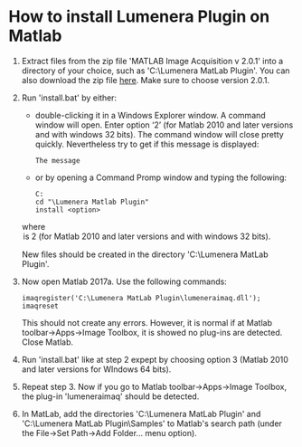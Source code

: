 # How to install Lumenera Plugin on Matlab

1. Extract files from the zip file 'MATLAB Image Acquisition v 2.0.1' into a directory of your choice, such as 'C:\Lumenera MatLab Plugin'. You can also download the zip file [here](https://www.lumenera.com/matlab-image-acquisition.html). Make sure to choose version 2.0.1.

2. Run 'install.bat' by either:  
    * double-clicking it in a Windows Explorer window. A command window will open. Enter option ‘2’ (for Matlab 2010 and later versions and with windows 32 bits). The command window will close pretty quickly. Nevertheless try to get if this message is displayed:  
        ```
        The message
        ```
    * or by opening a Command Promp window and typing the following:  
        ```
        C:
        cd "\Lumenera Matlab Plugin"
        install <option>
        ```
    where <option> is 2 (for Matlab 2010 and later versions and with windows 32 bits).  
  
    New files should be created in the directory 'C:\Lumenera MatLab Plugin'.
  
3. Now open Matlab 2017a. Use the following commands:
    ```
    imaqregister('C:\Lumenera MatLab Plugin\lumeneraimaq.dll');
    imaqreset
    ```
    This should not create any errors. However, it is normal if at Matlab toolbar->Apps->Image Toolbox, it is showed no plug-ins are detected. Close Matlab.

4. Run 'install.bat' like at step 2 expept by choosing option 3 (Matlab 2010 and later versions for WIndows 64 bits).

5. Repeat step 3. Now if you go to Matlab toolbar->Apps->Image Toolbox, the plug-in 'lumeneraimaq' should be detected.

6. In MatLab, add the directories 'C:\Lumenera MatLab Plugin\' and 'C:\Lumenera MatLab Plugin\Samples\' to Matlab's search path (under the File->Set Path->Add Folder... menu option).

